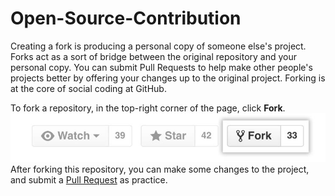 # Open-Source-Contribution
Creating a fork is producing a personal copy of someone else's project. Forks act as a sort of bridge between the original repository and your personal copy. You can submit Pull Requests to help make other people's projects better by offering your changes up to the original project. Forking is at the core of social coding at GitHub.

To fork a repository, in the top-right corner of the page, click <b>Fork</b>.
<img alt="PIC" src="fork_button.jpg" width="600"/> <br>
After forking this repository, you can make some changes to the project, and submit a <a href="https://github.com/GitHub-Students-Club/First-time-contributors/pulls">Pull Request</a> as practice.

